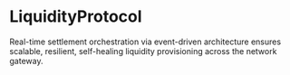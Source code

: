 # LiquidityProtocol
Real-time settlement orchestration via event-driven architecture ensures scalable, resilient, self-healing liquidity provisioning across the network gateway.
